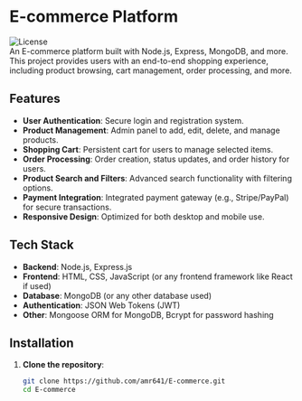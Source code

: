 # E-commerce Platform

![License](https://img.shields.io/badge/license-MIT-blue.svg)  
An E-commerce platform built with Node.js, Express, MongoDB, and more. This project provides users with an end-to-end shopping experience, including product browsing, cart management, order processing, and more.

## Features

- **User Authentication**: Secure login and registration system.
- **Product Management**: Admin panel to add, edit, delete, and manage products.
- **Shopping Cart**: Persistent cart for users to manage selected items.
- **Order Processing**: Order creation, status updates, and order history for users.
- **Product Search and Filters**: Advanced search functionality with filtering options.
- **Payment Integration**: Integrated payment gateway (e.g., Stripe/PayPal) for secure transactions.
- **Responsive Design**: Optimized for both desktop and mobile use.

## Tech Stack

- **Backend**: Node.js, Express.js
- **Frontend**: HTML, CSS, JavaScript (or any frontend framework like React if used)
- **Database**: MongoDB (or any other database used)
- **Authentication**: JSON Web Tokens (JWT)
- **Other**: Mongoose ORM for MongoDB, Bcrypt for password hashing

## Installation

1. **Clone the repository**:
   ```bash
   git clone https://github.com/amr641/E-commerce.git
   cd E-commerce

